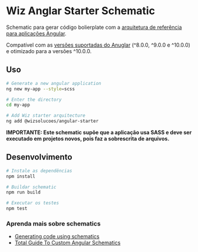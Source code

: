 # Wiz Anglar Starter Schematic

Schematic para gerar código bolierplate com a [arquitetura de referência para aplicações Angular](https://github.com/wizsolucoes/angular-starter).

Compatível com as [versões suportadas do Anuglar](https://angular.io/guide/releases#support-policy-and-schedule) (^8.0.0, ^9.0.0 e ^10.0.0) e otimizado para a versões ^10.0.0.

## Uso

```bash
# Generate a new angular application
ng new my-app --style=scss

# Enter the directory
cd my-app

# Add Wiz starter arquitecture
ng add @wizsolucoes/angular-starter
```

**IMPORTANTE: Este schematic supõe que a aplicação usa SASS e deve ser executado em projetos novos, pois faz a sobrescrita de arquivos.**

## Desenvolvimento

```bash
# Instale as dependências
npm install

# Buildar schematic
npm run build

# Executar os testes
npm test
```

### Aprenda mais sobre schematics
- [Generating code using schematics](https://angular.io/guide/schematics)
- [Total Guide To Custom Angular Schematics](https://medium.com/@tomastrajan/total-guide-to-custom-angular-schematics-5c50cf90cdb4)